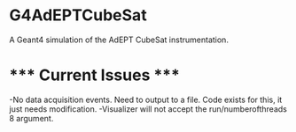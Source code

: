 # G4AdEPTCubeSat
A Geant4 simulation of the AdEPT CubeSat instrumentation.

# *** Current Issues ***
-No data acquisition events. Need to output to a file. Code exists for this, it just needs modification. 
-Visualizer will not accept the run/numberofthreads 8 argument.
